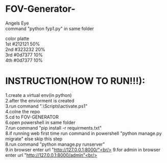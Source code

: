 # FOV-Generator-
Angels Eye <br/>
command "python fyp1.py" in same folder<br/>

color platte<br/>
1st #212121 50%<br/>
2nd #323232 20%<br/>
3rd #0d7377 10%<br/>
4th #0d7377 10%<br/>


# INSTRUCTION(HOW TO RUN!!!):<br/>

1.create a virtual env(in python)<br/>
2.after the enviorment is created<br/>
3.run command ".\Scripts\activate.ps1"<br/>
4.colne the repo<br/>
5.cd to FOV-GENERATOR<br/>
6.open powershell in same folder<br/>
7.run command "pip install -r requirments.txt"<br/>
8.if running web first time run command in powershell "python manage.py migrate" else skip this step<br/>
8.run command "python manage.py runserver"<br/>
9.in browser enter url "http://127.0.0.1:8000/"<br/>
9.for admin in browser enter url "http://127.0.0.1:8000/admin"<br/>